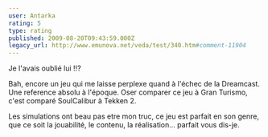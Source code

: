 ```yaml
---
user: Antarka
rating: 5
type: rating
published: 2009-08-20T09:43:59.000Z
legacy_url: http://www.emunova.net/veda/test/340.htm#comment-11904
---
```

Je l'avais oublié lui !!?

Bah, encore un jeu qui me laisse perplexe quand à l'échec de la Dreamcast. Une reference absolu à l'époque. Oser comparer ce jeu à Gran Turismo, c'est comparé SoulCalibur à Tekken 2\.

Les simulations ont beau pas etre mon truc, ce jeu est parfait en son genre, que ce soit la jouabilité, le contenu, la réalisation... parfait vous dis-je.